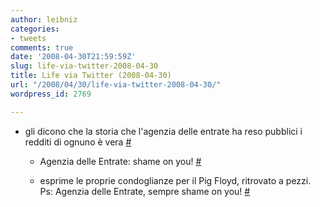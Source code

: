 ```yaml
---
author: leibniz
categories:
- tweets
comments: true
date: '2008-04-30T21:59:59Z'
slug: life-via-twitter-2008-04-30
title: Life via Twitter (2008-04-30)
url: "/2008/04/30/life-via-twitter-2008-04-30/"
wordpress_id: 2769

---
```

* gli dicono che la storia che l'agenzia delle entrate ha reso pubblici i redditi di ognuno è vera [#](https://twitter.com/leibniz/statuses/800224164)

	
  * Agenzia delle Entrate: shame on you! [#](https://twitter.com/leibniz/statuses/800381101)

	
  * esprime le proprie condoglianze per il Pig Floyd, ritrovato a pezzi. Ps: Agenzia delle Entrate, sempre shame on you! [#](https://twitter.com/leibniz/statuses/800421747)


